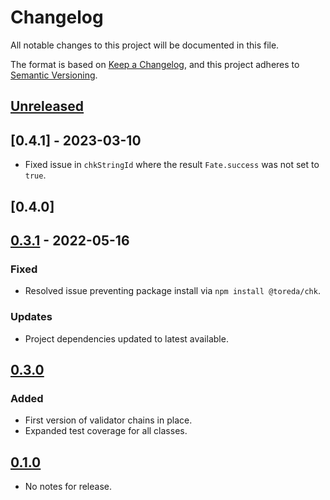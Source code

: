 # Changelog
All notable changes to this project will be documented in this file.

The format is based on [Keep a Changelog](https://keepachangelog.com/en/1.0.0/),
and this project adheres to [Semantic Versioning](https://semver.org/spec/v2.0.0.html).

## [Unreleased]

## [0.4.1] - 2023-03-10
* Fixed issue in `chkStringId` where the result `Fate.success` was not set to `true`.

## [0.4.0]

## [0.3.1] - 2022-05-16
### Fixed
* Resolved issue preventing package install via `npm install @toreda/chk`.

### Updates
* Project dependencies updated to latest available.

## [0.3.0]

### Added
* First version of validator chains in place.
* Expanded test coverage for all classes.

## [0.1.0]
- No notes for release.

[Unreleased]: https://github.com/toreda/chk/compare/v0.3.1...HEAD
[0.3.1]: https://github.com/toreda/chk/compare/v0.3.0...v0.3.1
[0.3.0]: https://github.com/toreda/chk/compare/v0.3.0...v0.3.1
[0.1.0]: https://github.com/toreda/chk/releases/tag/v0.1.0
